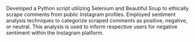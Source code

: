 Developed a Python script utilizing Selenium and Beautiful Soup to ethically scrape comments from public Instagram profiles. Employed sentiment analysis techniques to categorize scraped comments as positive, negative, or neutral. This analysis is used to inform respective users for negative sentiment within the Instagram platform.
